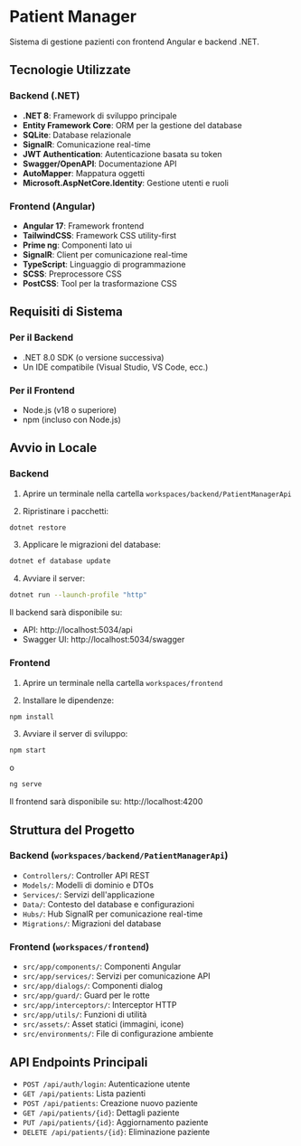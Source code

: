 # Patient Manager

Sistema di gestione pazienti con frontend Angular e backend .NET.

## Tecnologie Utilizzate

### Backend (.NET)
- **.NET 8**: Framework di sviluppo principale
- **Entity Framework Core**: ORM per la gestione del database
- **SQLite**: Database relazionale
- **SignalR**: Comunicazione real-time
- **JWT Authentication**: Autenticazione basata su token
- **Swagger/OpenAPI**: Documentazione API
- **AutoMapper**: Mappatura oggetti
- **Microsoft.AspNetCore.Identity**: Gestione utenti e ruoli

### Frontend (Angular)
- **Angular 17**: Framework frontend
- **TailwindCSS**: Framework CSS utility-first
- **Prime ng**: Componenti lato ui
- **SignalR**: Client per comunicazione real-time
- **TypeScript**: Linguaggio di programmazione
- **SCSS**: Preprocessore CSS
- **PostCSS**: Tool per la trasformazione CSS

## Requisiti di Sistema

### Per il Backend
- .NET 8.0 SDK (o versione successiva)
- Un IDE compatibile (Visual Studio, VS Code, ecc.)

### Per il Frontend
- Node.js (v18 o superiore)
- npm (incluso con Node.js)

## Avvio in Locale

### Backend

1. Aprire un terminale nella cartella `workspaces/backend/PatientManagerApi`

2. Ripristinare i pacchetti:
```bash
dotnet restore
```

3. Applicare le migrazioni del database:
```bash
dotnet ef database update
```

4. Avviare il server:
```bash
dotnet run --launch-profile "http"
```

Il backend sarà disponibile su:
- API: http://localhost:5034/api
- Swagger UI: http://localhost:5034/swagger

### Frontend

1. Aprire un terminale nella cartella `workspaces/frontend`

2. Installare le dipendenze:
```bash
npm install
```

3. Avviare il server di sviluppo:
```bash
npm start
```
o
```bash
ng serve
```

Il frontend sarà disponibile su: http://localhost:4200

## Struttura del Progetto

### Backend (`workspaces/backend/PatientManagerApi`)
- `Controllers/`: Controller API REST
- `Models/`: Modelli di dominio e DTOs
- `Services/`: Servizi dell'applicazione
- `Data/`: Contesto del database e configurazioni
- `Hubs/`: Hub SignalR per comunicazione real-time
- `Migrations/`: Migrazioni del database

### Frontend (`workspaces/frontend`)
- `src/app/components/`: Componenti Angular
- `src/app/services/`: Servizi per comunicazione API
- `src/app/dialogs/`: Componenti dialog
- `src/app/guard/`: Guard per le rotte
- `src/app/interceptors/`: Interceptor HTTP
- `src/app/utils/`: Funzioni di utilità
- `src/assets/`: Asset statici (immagini, icone)
- `src/environments/`: File di configurazione ambiente

## API Endpoints Principali
- `POST /api/auth/login`: Autenticazione utente
- `GET /api/patients`: Lista pazienti
- `POST /api/patients`: Creazione nuovo paziente
- `GET /api/patients/{id}`: Dettagli paziente
- `PUT /api/patients/{id}`: Aggiornamento paziente
- `DELETE /api/patients/{id}`: Eliminazione paziente
